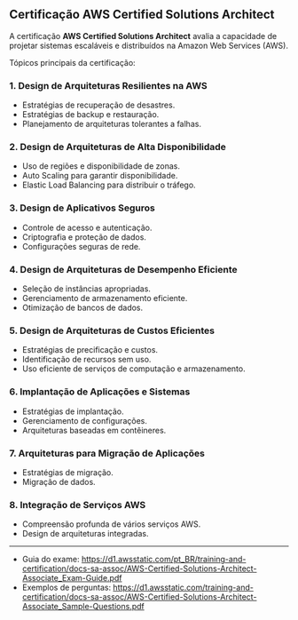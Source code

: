 ## Certificação AWS Certified Solutions Architect

A certificação **AWS Certified Solutions Architect** avalia a capacidade de projetar sistemas escaláveis e distribuídos na Amazon Web Services (AWS).

Tópicos principais da certificação:

### 1. Design de Arquiteturas Resilientes na AWS
   - Estratégias de recuperação de desastres.
   - Estratégias de backup e restauração.
   - Planejamento de arquiteturas tolerantes a falhas.

### 2. Design de Arquiteturas de Alta Disponibilidade
   - Uso de regiões e disponibilidade de zonas.
   - Auto Scaling para garantir disponibilidade.
   - Elastic Load Balancing para distribuir o tráfego.

### 3. Design de Aplicativos Seguros
   - Controle de acesso e autenticação.
   - Criptografia e proteção de dados.
   - Configurações seguras de rede.

### 4. Design de Arquiteturas de Desempenho Eficiente
   - Seleção de instâncias apropriadas.
   - Gerenciamento de armazenamento eficiente.
   - Otimização de bancos de dados.

### 5. Design de Arquiteturas de Custos Eficientes
   - Estratégias de precificação e custos.
   - Identificação de recursos sem uso.
   - Uso eficiente de serviços de computação e armazenamento.

### 6. Implantação de Aplicações e Sistemas
   - Estratégias de implantação.
   - Gerenciamento de configurações.
   - Arquiteturas baseadas em contêineres.

### 7. Arquiteturas para Migração de Aplicações
   - Estratégias de migração.
   - Migração de dados.

### 8. Integração de Serviços AWS
   - Compreensão profunda de vários serviços AWS.
   - Design de arquiteturas integradas.

-------------------------------------------------------------------------------------------------------------
- Guia do exame: https://d1.awsstatic.com/pt_BR/training-and-certification/docs-sa-assoc/AWS-Certified-Solutions-Architect-Associate_Exam-Guide.pdf
- Exemplos de perguntas: https://d1.awsstatic.com/training-and-certification/docs-sa-assoc/AWS-Certified-Solutions-Architect-Associate_Sample-Questions.pdf
